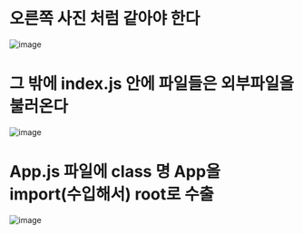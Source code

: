 # 오른쪽 사진 처럼 같아야 한다

![image](https://user-images.githubusercontent.com/85022962/129116001-a80eb72d-d024-4d7b-89d8-64ac545c3297.png)

# 그 밖에 index.js 안에 파일들은 외부파일을 불러온다

![image](https://user-images.githubusercontent.com/85022962/129116079-7296fd8b-da9a-4cc8-919f-5c3140c22f0e.png)

# App.js 파일에 class 명 App을 import(수입해서) root로 수출 
![image](https://user-images.githubusercontent.com/85022962/129116331-4a64e417-96e3-4a4e-b939-df6cc3e47acb.png)


